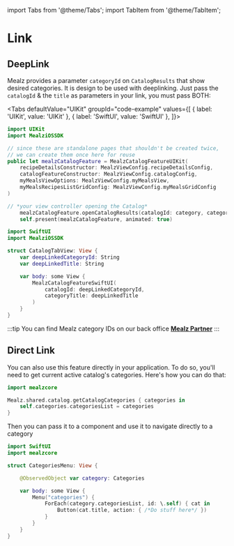 import Tabs from '@theme/Tabs';
import TabItem from '@theme/TabItem';

# Link

## DeepLink
Mealz provides a parameter `categoryId` on `CatalogResults` that show desired categories.
It is design to be used with deeplinking.
Just pass the `catalogId` & the `title` as parameters in your link, you must pass BOTH:

<Tabs
defaultValue="UIKit"
groupId="code-example"
values={[
{ label: 'UIKit', value: 'UIKit' },
{ label: 'SwiftUI', value: 'SwiftUI' },
]}>

<TabItem value="UIKit">

```swift
import UIKit
import MealziOSSDK

// since these are standalone pages that shouldn't be created twice,
// we can create them once here for reuse
public let mealzCatalogFeature = MealzCatalogFeatureUIKit(
    recipeDetailsConstructor: MealzViewConfig.recipeDetailsConfig,
    catalogFeatureConstructor: MealzViewConfig.catalogConfig,
    myMealsViewOptions: MealzViewConfig.myMealsView,
    myMealsRecipesListGridConfig: MealzViewConfig.myMealsGridConfig
)

// *your view controller opening the Catalog*
    mealzCatalogFeature.openCatalogResults(catalogId: category, categoryTitle: title)
    self.present(mealzCatalogFeature, animated: true)
```

</TabItem>
<TabItem value="SwiftUI">

```swift
import SwiftUI
import MealziOSSDK

struct CatalogTabView: View {
    var deepLinkedCategoryId: String
    var deepLinkedTitle: String

    var body: some View {
        MealzCatalogFeatureSwiftUI(
            catalogId: deepLinkedCategoryId,
            categoryTitle: deepLinkedTitle
        )
    }
}
```

</TabItem>
</Tabs>

:::tip
You can find Mealz category IDs on our back office <a target="https://partners.miam.tech/" href='https://partners.miam.tech/'> **Mealz Partner**</a>
:::

## Direct Link

You can also use this feature directly in your application.
To do so, you'll need to get current active catalog's categories.
Here's how you can do that:

```swift
import mealzcore

Mealz.shared.catalog.getCatalogCategories { categories in
    self.categories.categoriesList = categories
}
```

Then you can pass it to a component and use it to navigate directly to a category

```swift
import SwiftUI
import mealzcore

struct CategoriesMenu: View {

    @ObservedObject var category: Categories

    var body: some View {
        Menu("categories") {
            ForEach(category.categoriesList, id: \.self) { cat in
                Button(cat.title, action: { /*Do stuff here*/ })
            }
        }
    }
}
```
